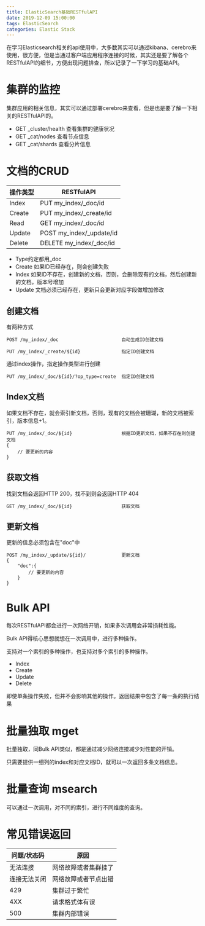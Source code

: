 ```yaml
---
title: ElasticSearch基础RESTfulAPI
date: 2019-12-09 15:00:00
tags: ElasticSearch
categories: Elastic Stack
---
```


在学习Elasticsearch相关的api使用中，大多数其实可以通过kibana、cerebro来使用，很方便，但是当通过客户端应用程序连接的时候，其实还是要了解各个RESTfulAPI的细节，方便出现问题排查，所以记录了一下学习的基础API。

<!-- more -->

# 集群的监控
集群应用的相关信息，其实可以通过部署cerebro来查看，但是也是要了解一下相关的RESTfulAPI的。
- GET _cluster/health 查看集群的健康状况
- GET _cat/nodes 查看节点信息
- GET _cat/shards 查看分片信息

# 文档的CRUD
操作类型 | RESTfulAPI |  
-- | -- |
Index | PUT my_index/_doc/id
Create | PUT my_index/_create/id
Read | GET my_index/_doc/id
Update | POST my_index/_update/id
Delete | DELETE my_index/_doc/id

- Type约定都用_doc
- Create 如果ID已经存在，则会创建失败
- Index 如果ID不存在，创建新的文档，否则，会删除现有的文档，然后创建新的文档，版本号增加
- Update 文档必须已经存在，更新只会更新对应字段做增加修改

## 创建文档
有两种方式
```
POST /my_index/_doc                       自动生成ID创建文档
```

```
PUT /my_index/_create/${id}               指定ID创建文档
```

通过index操作，指定操作类型进行创建
```
PUT /my_index/_doc/${id}/?op_type=create  指定ID创建文档
```

## Index文档
如果文档不存在，就会索引新文档，否则，现有的文档会被珊瑚，新的文档被索引，版本信息+1。
```
PUT /my_index/_doc/${id}                  根据ID更新文档，如果不存在则创建文档
{
    // 要更新的内容
}
```

## 获取文档
找到文档会返回HTTP 200，找不到则会返回HTTP 404
```
GET /my_index/_doc/${id}                  获取文档
```

## 更新文档
更新的信息必须包含在"doc"中
```
POST /my_index/_update/${id}/             更新文档
{
    "doc":{
        // 要更新的内容
    }
}
```

# Bulk API
每次RESTfulAPI都会进行一次网络开销，如果多次调用会非常损耗性能。

Bulk API得核心思想就想在一次调用中，进行多种操作。

支持对一个索引的多种操作，也支持对多个索引的多种操作。
- Index
- Create
- Update
- Delete

即使单条操作失败，但并不会影响其他的操作。返回结果中包含了每一条的执行结果

# 批量独取 mget
批量独取，同Bulk API类似，都是通过减少网络连接减少对性能的开销。

只需要提供一细列的index和对应文档ID，就可以一次返回多条文档信息。

# 批量查询 msearch
可以通过一次调用，对不同的索引，进行不同维度的查询。

# 常见错误返回
问题/状态码 | 原因
-- | --
无法连接 | 网络故障或者集群挂了
连接无法关闭 | 网络故障或者节点出错
429 | 集群过于繁忙
4XX | 请求格式体有误
500 | 集群内部错误